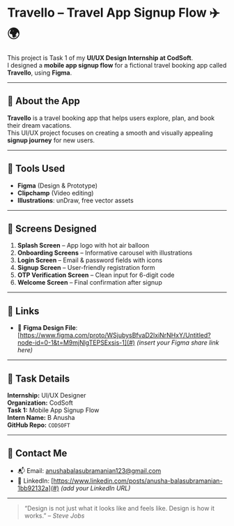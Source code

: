# Travello – Travel App Signup Flow ✈️🌍

This project is Task 1 of my **UI/UX Design Internship at CodSoft**.  
I designed a **mobile app signup flow** for a fictional travel booking app called **Travello**, using **Figma**.

---

## 📱 About the App

**Travello** is a travel booking app that helps users explore, plan, and book their dream vacations.  
This UI/UX project focuses on creating a smooth and visually appealing **signup journey** for new users.

---

## 🎨 Tools Used
- **Figma** (Design & Prototype)
- **Clipchamp** (Video editing)
- **Illustrations**: unDraw, free vector assets

---

## 📂 Screens Designed

1. **Splash Screen** – App logo with hot air balloon
2. **Onboarding Screens** – Informative carousel with illustrations
3. **Login Screen** – Email & password fields with icons
4. **Signup Screen** – User-friendly registration form
5. **OTP Verification Screen** – Clean input for 6-digit code
6. **Welcome Screen** – Final confirmation after signup

---

## 🔗 Links

- 📁 **Figma Design File**: [https://www.figma.com/proto/WSjubysBfvaD2lxiNrNHxY/Untitled?node-id=0-1&t=M9mjNlgTEPSExsis-1](#) *(insert your Figma share link here)*  
  
  

---

## 📌 Task Details

**Internship:** UI/UX Designer  
**Organization:** CodSoft  
**Task 1:** Mobile App Signup Flow  
**Intern Name:** B Anusha  
**GitHub Repo:** `CODSOFT`

---

## 📧 Contact Me

- 📬 Email: anushabalasubramanian123@gmail.com  
- 💼 LinkedIn: [https://www.linkedin.com/posts/anusha-balasubramanian-1bb92132a](#) *(add your LinkedIn URL)*

---

> “Design is not just what it looks like and feels like. Design is how it works.” – *Steve Jobs*


